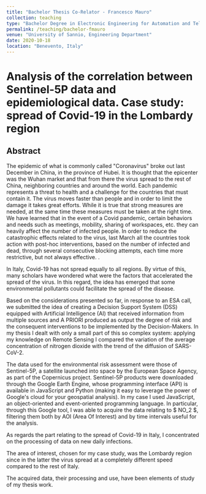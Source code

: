 ```yaml
---
title: "Bachelor Thesis Co-Relator - Francesco Mauro"
collection: teaching
type: "Bachelor Degree in Electronic Engineering for Automation and Telecommunications"
permalink: /teaching/bachelor-fmauro
venue: "University of Sannio, Engineering Department"
date: 2020-10-18
location: "Benevento, Italy"
---
```


# Analysis of the correlation between Sentinel-5P data and epidemiological data. Case study: spread of Covid-19 in the Lombardy region

## Abstract

The epidemic of what is commonly called "Coronavirus" broke out last December in China, in the province of Hubei. It is thought that the epicenter was the Wuhan market and that from there the virus spread to the rest of China, neighboring countries and around the world. Each pandemic represents a threat to health and a challenge for the countries that must contain it. The virus moves faster than people and in order to limit the damage it takes great efforts. While it is true that strong measures are needed, at the same time these measures must be taken at the right time. We have learned that in the event of a Covid pandemic, certain behaviors and needs such as meetings, mobility, sharing of workspaces, etc. they can heavily affect the number of infected people. In order to reduce the catastrophic effects related to the virus, last March all the countries took action with post-hoc interventions, based on the number of infected and dead, through several consecutive blocking attempts, each time more restrictive, but not always effective. .

In Italy, Covid-19 has not spread equally to all regions. By virtue of this, many scholars have wondered what were the factors that accelerated the spread of the virus. In this regard, the idea has emerged that some environmental pollutants could facilitate the spread of the disease.

Based on the considerations presented so far, in response to an ESA call, we submitted the idea of ​​creating a Decision Support System (DSS) equipped with Artificial Intelligence (AI) that received information from multiple sources and A PRIORI produced as output the degree of risk and the consequent interventions to be implemented by the Decision-Makers. In my thesis I dealt with only a small part of this so complex system: applying my knowledge on Remote Sensing I compared the variation of the average concentration of nitrogen dioxide with the trend of the diffusion of SARS-CoV-2.

The data used for the environmental risk assessment were those of Sentinel-5P, a satellite launched into space by the European Space Agency, as part of the Copernicus project. Sentinel-5P products were downloaded through the Google Earth Engine, whose programming interface (API) is available in JavaScript and Python (making it easy to leverage the power of Google's cloud for your geospatial analysis). In my case I used JavaScript, an object-oriented and event-oriented programming language. In particular, through this Google tool, I was able to acquire the data relating to $ NO_2 $, filtering them both by AOI (Area Of Interest) and by time intervals useful for the analysis.
 
As regards the part relating to the spread of Covid-19 in Italy, I concentrated on the processing of data on new daily infections.
 
The area of ​​interest, chosen for my case study, was the Lombardy region since in the latter the virus spread at a completely different speed compared to the rest of Italy.
 
The acquired data, their processing and use, have been elements of study of my thesis work.